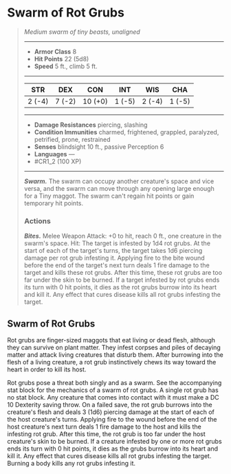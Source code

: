 # Swarm of Rot Grubs
>*Medium swarm of tiny beasts, unaligned*
>___
>- **Armor Class** 8
>- **Hit Points** 22 (5d8)
>- **Speed** 5 ft., climb 5 ft.
>___
>|STR|DEX|CON|INT|WIS|CHA|
>|:---:|:---:|:---:|:---:|:---:|:---:|
>|2 (-4)|7 (-2)|10 (+0)|1 (-5)|2 (-4)|1 (-5)|
>___
>- **Damage Resistances** piercing, slashing
>- **Condition Immunities** charmed, frightened, grappled, paralyzed, petrified, prone, restrained
>- **Senses** blindsight 10 ft., passive Perception 6
>- **Languages** —
>- #CR1_2 (100 XP)
>___
>***Swarm.*** The swarm can occupy another creature's space and vice versa, and the swarm can move through any opening large enough for a Tiny maggot. The swarm can't regain hit points or gain temporary hit points.  
>
>### Actions
>***Bites.*** Melee Weapon Attack: +0 to hit, reach 0 ft., one creature in the swarm's space. Hit: The target is infested by 1d4 rot grubs. At the start of each of the target's turns, the target takes 1d6 piercing damage per rot grub infesting it. Applying fire to the bite wound before the end of the target's next turn deals 1 fire damage to the target and kills these rot grubs. After this time, these rot grubs are too far under the skin to be burned. If a target infested by rot grubs ends its turn with 0 hit points, it dies as the rot grubs burrow into its heart and kill it. Any effect that cures disease kills all rot grubs infesting the target.

## Swarm of Rot Grubs

Rot grubs are finger-sized maggots that eat living or dead flesh, although they can survive on plant matter. They infest corpses and piles of decaying matter and attack living creatures that disturb them. After burrowing into the flesh of a living creature, a rot grub instinctively chews its way toward the heart in order to kill its host.

Rot grubs pose a threat both singly and as a swarm. See the accompanying stat block for the mechanics of a swarm of rot grubs. A single rot grub has no stat block. Any creature that comes into contact with it must make a DC 10 Dexterity saving throw. On a failed save, the rot grub burrows into the creature's flesh and deals 3 (1d6) piercing damage at the start of each of the host creature's turns. Applying fire to the wound before the end of the host creature's next turn deals 1 fire damage to the host and kills the infesting rot grub. After this time, the rot grub is too far under the host creature's skin to be burned. If a creature infested by one or more rot grubs ends its turn with 0 hit points, it dies as the grubs burrow into its heart and kill it. Any effect that cures disease kills all rot grubs infesting the target. Burning a body kills any rot grubs infesting it.